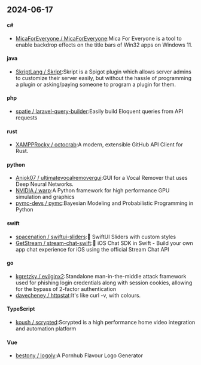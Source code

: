 ## 2024-06-17
#### c#
* [MicaForEveryone / MicaForEveryone](https://github.com/MicaForEveryone/MicaForEveryone):Mica For Everyone is a tool to enable backdrop effects on the title bars of Win32 apps on Windows 11.
#### java
* [SkriptLang / Skript](https://github.com/SkriptLang/Skript):Skript is a Spigot plugin which allows server admins to customize their server easily, but without the hassle of programming a plugin or asking/paying someone to program a plugin for them.
#### php
* [spatie / laravel-query-builder](https://github.com/spatie/laravel-query-builder):Easily build Eloquent queries from API requests
#### rust
* [XAMPPRocky / octocrab](https://github.com/XAMPPRocky/octocrab):A modern, extensible GitHub API Client for Rust.
#### python
* [Anjok07 / ultimatevocalremovergui](https://github.com/Anjok07/ultimatevocalremovergui):GUI for a Vocal Remover that uses Deep Neural Networks.
* [NVIDIA / warp](https://github.com/NVIDIA/warp):A Python framework for high performance GPU simulation and graphics
* [pymc-devs / pymc](https://github.com/pymc-devs/pymc):Bayesian Modeling and Probabilistic Programming in Python
#### swift
* [spacenation / swiftui-sliders](https://github.com/spacenation/swiftui-sliders):🚀 SwiftUI Sliders with custom styles
* [GetStream / stream-chat-swift](https://github.com/GetStream/stream-chat-swift):💬 iOS Chat SDK in Swift - Build your own app chat experience for iOS using the official Stream Chat API
#### go
* [kgretzky / evilginx2](https://github.com/kgretzky/evilginx2):Standalone man-in-the-middle attack framework used for phishing login credentials along with session cookies, allowing for the bypass of 2-factor authentication
* [davecheney / httpstat](https://github.com/davecheney/httpstat):It's like curl -v, with colours.
#### TypeScript
* [koush / scrypted](https://github.com/koush/scrypted):Scrypted is a high performance home video integration and automation platform
#### Vue
* [bestony / logoly](https://github.com/bestony/logoly):A Pornhub Flavour Logo Generator
